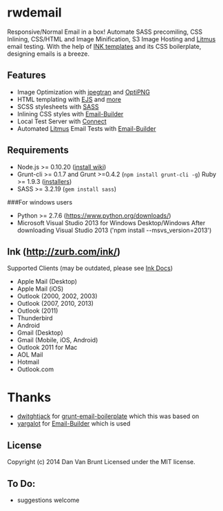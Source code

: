# rwdemail
Responsive/Normal Email in a box! Automate SASS precomiling, CSS Inlining, CSS/HTML and Image Minification, S3 Image Hosting and [Litmus](https://litmus.com) email testing. With the help of [INK templates](http://zurb.com/ink/docs.php) and its CSS boilerplate, designing emails is a breeze.

## Features
* Image Optimization with [jpegtran](http://jpegclub.org/jpegtran/) and [OptiPNG](http://optipng.sourceforge.net/)
* HTML templating with [EJS](https://github.com/visionmedia/ejs) and [more](https://github.com/dwightjack/grunt-ejs-render)
* SCSS stylesheets with [SASS](http://sass-lang.com/)
* Inlining CSS styles with [Email-Builder](https://github.com/yargalot/Email-Builder)
* Local Test Server with [Connect]()
* Automated [Litmus](https://litmus.com) Email Tests with [Email-Builder](https://github.com/yargalot/Email-Builder)

## Requirements
* Node.js >= 0.10.20 ([install wiki](https://github.com/joyent/node/wiki/Installing-Node.js-via-package-manager))
* Grunt-cli >= 0.1.7 and Grunt >=0.4.2 (`npm install grunt-cli -g`)
 Ruby >= 1.9.3 ([installers](http://www.ruby-lang.org/en/downloads/))
* SASS >= 3.2.19 (`gem install sass`)

###For windows users
* Python >= 2.7.6 (https://www.python.org/downloads/)
* Microsoft Visual Studio 2013 for Windows Desktop/Windows
After downloading Visual Studio 2013 ('npm install --msvs_version=2013')


## Ink (http://zurb.com/ink/)
Supported Clients (may be outdated, please see [Ink Docs](http://zurb.com/ink/docs.php#compatibility))
* Apple Mail (Desktop)
* Apple Mail (iOS)
* Outlook (2000, 2002, 2003)
* Outlook (2007, 2010, 2013)
* Outlook (2011)
* Thunderbird
* Android
* Gmail (Desktop)
* Gmail (Mobile, iOS, Android)
* Outlook 2011 for Mac
* AOL Mail
* Hotmail
* Outlook.com

# Thanks
- [dwitghtjack](https://github.com/dwightjack) for [grunt-email-boilerplate](https://github.com/dwightjack/grunt-email-boilerplate/blob/master/README.md) which this was based on
- [yargalot](https://github.com/yargalot) for [Email-Builder](https://github.com/yargalot/Email-Builder) which is used

## License
Copyright (c) 2014 Dan Van Brunt Licensed under the MIT license.

## To Do:
- suggestions welcome


